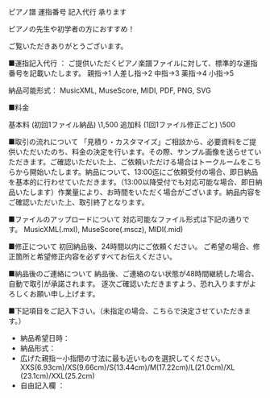 ピアノ譜 運指番号 記入代行 承ります

ピアノの先生や初学者の方におすすめ！

ご覧いただきありがとうございます。

■運指記入代行 ：
ご提供いただくピアノ楽譜ファイルに対して、標準的な運指番号を記載いたします。
親指→1 人差し指→2 中指→3 薬指→4 小指→5

納品可能形式：
MusicXML, MuseScore, MIDI, PDF, PNG, SVG


■料金

基本料  (初回1ファイル納品) \1,500
追加料 (1回1ファイル修正ごと) \500


■取引の流れについて
「見積り・カスタマイズ」ご相談から、必要資料をご提供いただいたのち、料金の決定を行います。その際、サンプル画像を送らせていただきます。ご確認いただいた上、ご依頼いただける場合はトークルームをこちらから開始いたします。納品について、13:00迄にご依頼受付の場合、即日納品を基本的に行わせていただきます。（13:00以降受付でも対応可能な場合、即日納品いたします）作業量により、お時間をいただく場合がございます。納品内容をご確認いただいた上、取引終了となります。


■ファイルのアップロードについて
対応可能なファイル形式は下記の通りです。
MusicXML(.mxl), MuseScore(.mscz), MIDI(.mid)

■修正について
初回納品後、24時間以内にご依頼ください。
ご希望の場合、修正箇所と希望修正内容を必ずすべてお伝えください。

■納品後のご連絡について
納品後、ご連絡のない状態が48時間継続した場合、自動で取引が承諾されます。
逐次ご確認いただきますよう、恐れ入りますがよろしくお願い申し上げます。


■下記項目をご記入下さい。（未指定の場合、こちらで決定させていただきます。）

- 納品希望日時：
- 納品形式：
- 広げた親指ー小指間の寸法に最も近いものを選択してください。
XXS(6.93cm)/XS(9.66cm)/S(13.44cm)/M(17.22cm)/L(21.0cm)/XL (23.1cm)/XXL(25.2cm)
- 自由記入欄 ：
